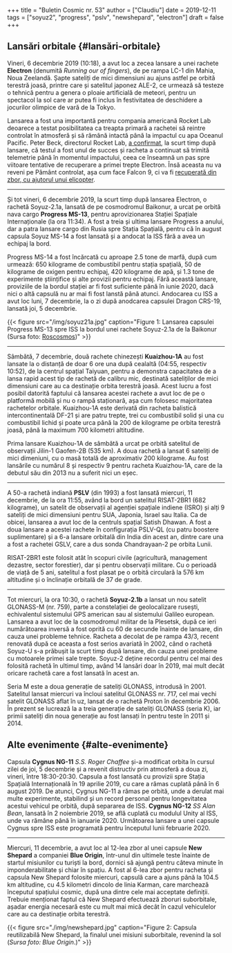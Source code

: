 +++
title = "Buletin Cosmic nr. 53"
author = ["Claudiu"]
date = 2019-12-11
tags = ["soyuz2", "progress", "pslv", "newshepard", "electron"]
draft = false
+++

## Lansări orbitale {#lansări-orbitale}

Vineri, 6 decembrie 2019 (10:18), a avut loc a zecea lansare a unei rachete **Electron** (denumită _Running our of fingers_), de pe rampa LC-1 din Mahia, Noua Zeelandă. Șapte sateliți de mici dimensiuni au ajuns astfel pe orbită terestră joasă, printre care și satelitul japonez ALE-2, ce urmează să testeze o tehnică pentru a genera o ploaie artificială de meteori, pentru un spectacol la sol care ar putea fi inclus în festivitatea de deschidere a jocurilor olimpice de vară de la Tokyo.

Lansarea a fost una importantă pentru compania americană Rocket Lab deoarece a testat posibilitatea ca treapta primară a rachetei să reintre controlat în atmosferă și să rămână intactă până la impactul cu apa Oceanul Pacific. Peter Beck, directorul Rocket Lab, [a confirmat](https://twitter.com/Peter%5FJ%5FBeck/status/1202901928633438210), la scurt timp după lansare, că testul a fost unul de succes și racheta a continuat să trimită telemetrie până în momentul impactului, ceea ce înseamnă un pas spre viitoare tentative de recuperare a primei trepte Electron. Însă aceasta nu va reveni pe Pământ controlat, așa cum face Falcon 9, ci va fi [recuperată din zbor, cu ajutorul unui elicopter](https://www.youtube.com/watch?v=enndCzvZpZk).

---

Și tot vineri, 6 decembrie 2019, la scurt timp după lansarea Electron, o rachetă Soyuz-2.1a, lansată de pe cosmodromul Baikonur, a urcat pe orbită nava cargo **Progress MS-13**, pentru aprovizionarea Stației Spațiale Internaționale (la ora 11:34). A fost a treia și ultima lansare Progress a anului, dar a patra lansare cargo din Rusia spre Stația Spațială, pentru că în august capsula Soyuz MS-14 a fost lansată și a andocat la ISS fără a avea un echipaj la bord.

Progress MS-14 a fost încărcată cu aproape 2.5 tone de marfă, după cum urmează: 650 kilograme de combustibil pentru stația spațială, 50 de kilograme de oxigen pentru echipaj, 420 kilograme de apă, și 1.3 tone de experimente științifice și alte provizii pentru echipaj. Fără această lansare, proviziile de la bordul stației ar fi fost suficiente până în iunie 2020, dacă nici o altă capsulă nu ar mai fi fost lanstă până atunci. Andocarea cu ISS a avut loc luni, 7 decembrie, la o zi după anodcarea capsulei Dragon CRS-19, lansată joi, 5 decembrie.

{{< figure src="/img/soyuz21a.jpg" caption="Figure 1: Lansarea capsulei Progress MS-13 spre ISS la bordul unei rachete Soyuz-2.1a de la Baikonur (Sursa foto: [Roscosmos](https://twitter.com/roscosmos/status/1202939275110686720/photo/1))" >}}

---

Sâmbătă, 7 decembrie, două rachete chinezești **Kuaizhou-1A** au fost lansate la o distanță de doar 6 ore una după cealaltă (04:55, respectiv 10:52), de la centrul spațial Taiyuan, pentru a demonstra capacitatea de a lansa rapid acest tip de rachetă de calibru mic, destinată sateliților de mici dimensiuni care au ca destinație orbita terestră joasă. Acest lucru a fost posibil datorită faptului că lansarea acestei rachete a avut loc de pe o platformă mobilă și nu o rampă staționară, așa cum folosesc majoritatea rachetelor orbitale. Kuaizhou-1A este derivată din racheta balistică intercontinentală DF-21 și are patru trepte, trei cu combustibil solid și una cu combustibil lichid și poate urca până la 200 de kilograme pe orbita terestră joasă, până la maximum 700 kilometri altitudine.

Prima lansare Kuaizhou-1A de sâmbătă a urcat pe orbită satelitul de observații Jilin-1 Gaofen-2B (535 km). A doua rachetă a lansat 6 sateliți de mici dimeniuni, cu o masă totală de aproximativ 200 kilograme. Au fost lansările cu numărul 8 și respectiv 9 pentru racheta Kuaizhou-1A, care de la debutul său din 2013 nu a suferit nici un eșec.

---

A 50-a rachetă indiană **PSLV** (din 1993) a fost lansată miercuri, 11 decembrie, de la ora 11:55, având la bord un satelitul RISAT-2BR1 (682 kilograme), un satelit de observații al agenției spațiale indiene (ISRO) și alți 9 sateliți de mici dimensiuni pentru SUA, Japonia, Israel sau Italia. Ca de obicei, lansarea a avut loc de la centruls spațial Satish Dhawan. A fost a doua lansare a acestei rachete în configurația PSLV-QL (cu patru boostere suplimentare) și a 6-a lansare orbitală din India din acest an, dintre care una a fost a rachetei GSLV, care a dus sonda Chandrayaan-2 pe orbita Lunii.

RISAT-2BR1 este folosit atât în scopuri civile (agricultură, management dezastre, sector forestier), dar și pentru observații militare. Cu o perioadă de viață de 5 ani, satelitul a fost plasat pe o orbită circulară la 576 km altitudine și o înclinație orbitală de 37 de grade.

---

Tot miercuri, la ora 10:30, o rachetă **Soyuz-2.1b** a lansat un nou satelit GLONASS-M (nr. 759), parte a constelației de geolocalizare rusești, echivalentul sistemului GPS american sau al sistemului Galileo european. Lansarea a avut loc de la cosmodromul militar de la Plesetsk, după ce ieri numărătoarea inversă a fost oprită cu 60 de secunde înainte de lansare, din cauza unei probleme tehnice. Racheta a decolat de pe rampa 43/3, recent renovată după ce aceasta a fost serios avariată în 2002, când o rachetă Soyuz-U s-a prăbușit la scurt timp după lansare, din cauza unei probleme cu motoarele primei sale trepte. Soyuz-2 deține recordul pentru cel mai des folosită rachetă în ultimul timp, având 14 lansări doar în 2019, mai mult decât oricare rachetă care a fost lansată în acest an.

Seria M este a doua generație de sateliți GLONASS, introdusă în 2001. Satelitul lansat miercuri va încloui satelitul GLONASS nr. 717, cel mai vechi satelit GLONASS aflat în uz, lansat de o rachetă Proton în decembrie 2006. În prezent se lucrează la a treia generație de sateliți GLONASS (seria K), iar primii sateliți din noua generație au fost lansați în pentru teste în 2011 și 2014.


## Alte evenimente {#alte-evenimente}

Capsula **Cygnus NG-11** _S.S. Roger Chaffee_ și-a modificat orbita în cursul zilei de joi, 5 decembrie și a revenit distructiv prin atmosferă a doua zi, vineri, între 18:30-20:30. Capsula a fost lansată cu provizii spre Stația Spațială Internațională în 19 aprilie 2019, cu care a rămas cuplată până în 6 august 2019. De atunci, Cygnus NG-11 a rămas pe orbită, unde a derulat mai multe experimente, stabilind și un record personal pentru longevitatea acestui vehicul pe orbită, după separarea de ISS. **Cygnus NG-12** _SS Alan Bean_, lansată în 2 noiembrie 2019, se află cuplată cu modulul Unity al ISS, unde va rămâne până în ianuarie 2020. Următoarea lansare a unei capsule Cygnus spre ISS este programată pentru începutul lunii februarie 2020.

---

Miercuri, 11 decembrie, a avut loc al 12-lea zbor al unei capsule **New Shepard** a companiei **Blue Origin**, într-unul din ultimele teste înainte de startul misiunilor cu turiști la bord, dornici să ajungă pentru câteva minute în imponderabilitate și chiar în spațiu. A fost al 6-lea zbor pentru racheta și capsula New Shepard folosite miercuri, capsulă care a ajuns până la 104.5 km altitudine, cu 4.5 kilometri dincolo de linia Karman, care marchează începutul spațiului cosmic, după una dintre cele mai acceptate definiții. Trebuie menționat faptul că New Shepard efectuează zboruri suborbitale, așadar energia necesară este cu mult mai mică decât în cazul vehiculelor care au ca destinație orbita terestră.

{{< figure src="./img/newshepard.jpg" caption="Figure 2: Capsula reutilizabilă New Shepard, la finalul unei misiuni suborbitale, revenind la sol (_Sursa foto: Blue Origin_.)" >}}